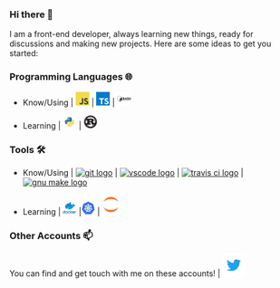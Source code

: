 ### Hi there 👋

I am a front-end developer, always learning new things, ready for discussions and making new projects.
Here are some ideas to get you started:

### Programming Languages 🌐

- Know/Using
| [<img src="https://raw.githubusercontent.com/github/explore/80688e429a7d4ef2fca1e82350fe8e3517d3494d/topics/javascript/javascript.png" alt="js logo" width="24">](https://developer.mozilla.org/en-US/docs/Web/JavaScript)
| [<img src="https://raw.githubusercontent.com/github/explore/80688e429a7d4ef2fca1e82350fe8e3517d3494d/topics/typescript/typescript.png" alt="ts logo" width="24">](https://www.typescriptlang.org/)
| [<img src="https://raw.githubusercontent.com/github/explore/80688e429a7d4ef2fca1e82350fe8e3517d3494d/topics/bash/bash.png" alt="bash logo" width="24">](https://www.gnu.org/software/bash/)

- Learning
| [<img src="https://raw.githubusercontent.com/github/explore/80688e429a7d4ef2fca1e82350fe8e3517d3494d/topics/python/python.png" alt="python logo" width="24">](https://www.python.org/) 
| [<img src="https://raw.githubusercontent.com/github/explore/80688e429a7d4ef2fca1e82350fe8e3517d3494d/topics/rust/rust.png" alt="rust logo" width="24">](https://www.rust-lang.org/)

### Tools 🛠️

- Know/Using
| [<img src="https://raw.githubusercontent.com/Delta456/Delta456/master/img/git.png" alt="git logo" width="24">](https://git-scm.com/)
| [<img src="https://raw.githubusercontent.com/Delta456/Delta456/master/img/vscode.png" alt="vscode logo" width="24">](https://code.visualstudio.com/) 
| [<img src="https://raw.githubusercontent.com/Delta456/Delta456/master/img/travis_ci.png" alt="travis ci logo" width="24">](https://travis-ci.org/)
| [<img src="https://raw.githubusercontent.com/Delta456/Delta456/master/img/gnu_make.png" alt="gnu make logo" width="24">](https://www.gnu.org/software/make/manual/make.html)

- Learning
| [<img src="https://raw.githubusercontent.com/github/explore/80688e429a7d4ef2fca1e82350fe8e3517d3494d/topics/docker/docker.png" alt="docker logo" width="24">](https://www.docker.com/)
|[<img src="https://raw.githubusercontent.com/github/explore/80688e429a7d4ef2fca1e82350fe8e3517d3494d/topics/kubernetes/kubernetes.png" alt="kubernetes logo" width="24">](https://kubernetes.io/)
| [<img src="https://raw.githubusercontent.com/Delta456/Delta456/master/img/jupyter_notebook.png" alt="jupyter notebook logo" width="30">](https://jupyter.org/)

### Other Accounts 📫

You can find and get touch with me on these accounts!
| [<img src="https://raw.githubusercontent.com/Delta456/Delta456/master/img/twitter.png" alt="twitter logo" width="40">](https://twitter.com/ellipse_120)
